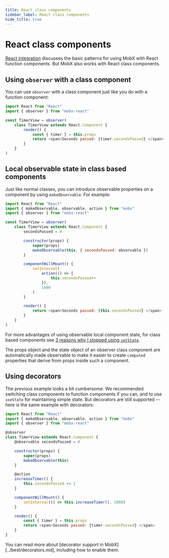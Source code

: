 ```yaml
---
title: React class components
sidebar_label: React class components
hide_title: true
---
```


# React class components

[React integration](react-integration.md) discusses the basic patterns for
using MobX with React function components. But MobX also works with React class components.

## Using `observer` with a class component

You can use `observer` with a class component just like you do with a function
component:

```javascript
import React from "React"
import { observer } from "mobx-react"

const TimerView = observer(
    class TimerView extends React.Component {
        render() {
            const { timer } = this.props
            return <span>Seconds passed: {timer.secondsPassed} </span>
        }
    }
)
```

## Local observable state in class based components

Just like normal classes, you can introduce observable properties on a component by using `makeObservable`. For example:

```javascript
import React from "React"
import { makeObservable, observable, action } from "mobx"
import { observer } from "mobx-react"

const TimerView = observer(
    class TimerView extends React.Component {
        secondsPassed = 0

        constructor(props) {
            super(props)
            makeObservable(this, { secondsPassed: observable })
        }

        componentWillMount() {
            setInterval(
                action(() => {
                    this.secondsPassed++
                }),
                1000
            )
        }

        render() {
            return <span>Seconds passed: {this.secondsPassed} </span>
        }
    }
)
```

For more advantages of using observable local component state, for class based components see [3 reasons why I stopped using `setState`](https://medium.com/@mweststrate/3-reasons-why-i-stopped-using-react-setstate-ab73fc67a42e).

The props object and the state object of an observer class component are automatically made observable to make it easier to create `computed` properties that derive from props inside such a component.

## Using decorators

The previous example looks a bit cumbersome. We recommended switching class
components to function components if you can, and to use `useState` for maintaining
simple state. But decorators are still supported -- here is the same example with
decorators:

```javascript
import React from "React"
import { makeObservable, observable, action } from "mobx"
import { observer } from "mobx-react"

@observer
class TimerView extends React.Component {
    @observable secondsPassed = 0

    constructor(props) {
        super(props)
        makeObservable(this)
    }

    @action
    increaseTimer() {
        this.secondsPassed += 1
    }

    componentWillMount() {
        setInterval(() => this.increaseTimer(), 1000)
    }

    render() {
        const { timer } = this.props
        return <span>Seconds passed: {timer.secondsPassed} </span>
    }
}
```

You can read more about [decorator support in MobX][../best/decorators.md],
including how to enable them.
